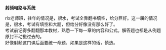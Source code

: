 **射频电路与系统**

rlx老师班，往年的情况是，很水，考试全靠翻书填空，给分巨好。这一届的情况是，很水，考试有填空和大题，但给分好像没有那么好了。\
考试前记得多翻翻那本教材，熟悉一下每一章的内容和公式。解答题也都是从例题原封不动搬过去的。\
好像射频这门课后面要统一命题，如果是这样的话，慎选。
